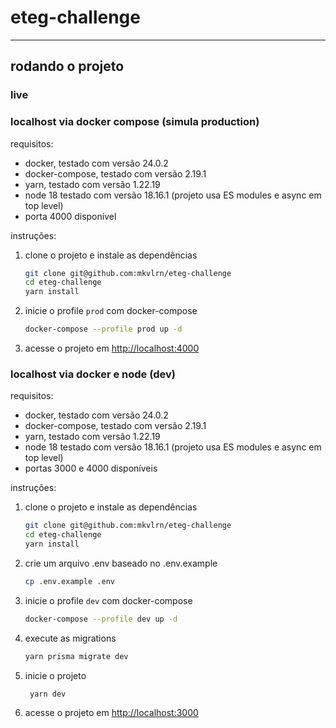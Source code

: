 # eteg-challenge

---

## rodando o projeto

### live

### localhost via docker compose (simula production)

requisitos:

- docker, testado com versão 24.0.2
- docker-compose, testado com versão 2.19.1
- yarn, testado com versão 1.22.19
- node 18 testado com versão 18.16.1 (projeto usa ES modules e async em top level)
- porta 4000 disponível

instruções:

1. clone o projeto e instale as dependências

   ```bash
   git clone git@github.com:mkvlrn/eteg-challenge
   cd eteg-challenge
   yarn install
   ```

2. inicie o profile `prod` com docker-compose

   ```bash
   docker-compose --profile prod up -d
   ```

3. acesse o projeto em <http://localhost:4000>

### localhost via docker e node (dev)

requisitos:

- docker, testado com versão 24.0.2
- docker-compose, testado com versão 2.19.1
- yarn, testado com versão 1.22.19
- node 18 testado com versão 18.16.1 (projeto usa ES modules e async em top level)
- portas 3000 e 4000 disponíveis

instruções:

1. clone o projeto e instale as dependências

   ```bash
   git clone git@github.com:mkvlrn/eteg-challenge
   cd eteg-challenge
   yarn install
   ```

2. crie um arquivo .env baseado no .env.example

   ```bash
   cp .env.example .env
   ```

3. inicie o profile `dev` com docker-compose

   ```bash
   docker-compose --profile dev up -d
   ```

4. execute as migrations

   ```bash
   yarn prisma migrate dev
   ```

5. inicie o projeto

   ```bash
    yarn dev
   ```

6. acesse o projeto em <http://localhost:3000>
